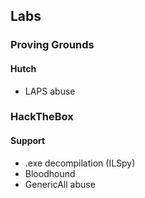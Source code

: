 ## Labs

### Proving Grounds
#### Hutch
- LAPS abuse

### HackTheBox
#### Support
- .exe decompilation (ILSpy)
- Bloodhound
- GenericAll abuse